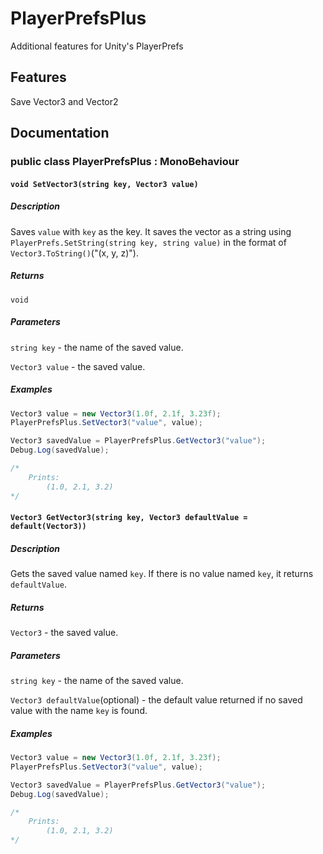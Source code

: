 # PlayerPrefsPlus
Additional features for Unity's PlayerPrefs

## Features
Save Vector3 and Vector2

## Documentation
### public class PlayerPrefsPlus : MonoBehaviour
#### `void SetVector3(string key, Vector3 value)`
##### Description
Saves `value` with `key` as the key. It saves the vector as a string using `PlayerPrefs.SetString(string key, string value)` in the format of `Vector3.ToString()`("(x, y, z)").
##### Returns
`void`
##### Parameters
`string key` - the name of the saved value.

`Vector3 value` - the saved value.
##### Examples
```cs
Vector3 value = new Vector3(1.0f, 2.1f, 3.23f);
PlayerPrefsPlus.SetVector3("value", value);

Vector3 savedValue = PlayerPrefsPlus.GetVector3("value");
Debug.Log(savedValue);

/*
    Prints:
        (1.0, 2.1, 3.2)
*/
```

#### `Vector3 GetVector3(string key, Vector3 defaultValue = default(Vector3))`
##### Description
Gets the saved value named `key`. If there is no value named `key`, it returns `defaultValue`.
##### Returns
`Vector3` - the saved value.
##### Parameters
`string key` - the name of the saved value.

`Vector3 defaultValue`(optional) - the default value returned if no saved value with the name `key` is found.
##### Examples
```cs
Vector3 value = new Vector3(1.0f, 2.1f, 3.23f);
PlayerPrefsPlus.SetVector3("value", value);

Vector3 savedValue = PlayerPrefsPlus.GetVector3("value");
Debug.Log(savedValue);

/*
    Prints:
        (1.0, 2.1, 3.2)
*/
```
